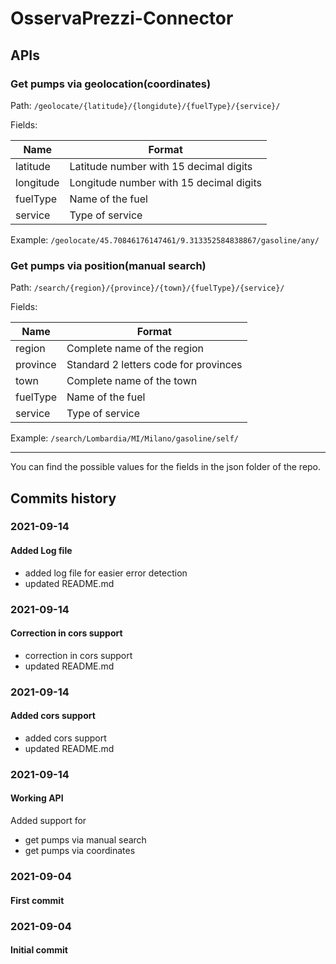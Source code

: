 # OsservaPrezzi-Connector

## APIs

### Get pumps via geolocation(coordinates)

Path: `/geolocate/{latitude}/{longidute}/{fuelType}/{service}/`

Fields:

| Name      | Format                                  |
| --------- | --------------------------------------- |
| latitude  | Latitude number with 15 decimal digits  |
| longitude | Longitude number with 15 decimal digits |
| fuelType  | Name of the fuel                        |
| service   | Type of service                         |

Example: `/geolocate/45.70846176147461/9.313352584838867/gasoline/any/`

### Get pumps via position(manual search)

Path: `/search/{region}/{province}/{town}/{fuelType}/{service}/`

Fields:

| Name     | Format                                |
| -------- | ------------------------------------- |
| region   | Complete name of the region           |
| province | Standard 2 letters code for provinces |
| town     | Complete name of the town             |
| fuelType | Name of the fuel                      |
| service  | Type of service                       |

Example: `/search/Lombardia/MI/Milano/gasoline/self/`

---

You can find the possible values for the fields in the json folder of the repo.

## Commits history

### 2021-09-14

#### Added Log file

- added log file for easier error detection
- updated README.md

### 2021-09-14

#### Correction in cors support

- correction in cors support
- updated README.md

### 2021-09-14

#### Added cors support

- added cors support
- updated README.md

### 2021-09-14

#### Working API

Added support for

- get pumps via manual search
- get pumps via coordinates

### 2021-09-04

#### First commit

### 2021-09-04

#### Initial commit
